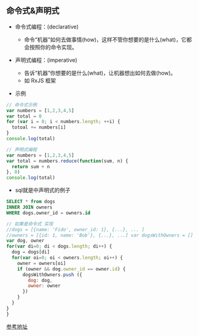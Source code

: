 ## 命令式&声明式
- 命令式编程：(declarative)
  - 命令“机器”如何去做事情(how)，这样不管你想要的是什么(what)，它都会按照你的命令实现。
- 声明式编程：(imperative)
  - 告诉“机器”你想要的是什么(what)，让机器想出如何去做(how)。
  - 如 RxJS 框架

- 示例
``````javascript
// 命令式示例
var numbers = [1,2,3,4,5]
var total = 0
for (var i = 0; i < numbers.length; ++i) {
  totoal += numbers[i]
}
console.log(total)

// 声明式编程 
var numbers = [1,2,3,4,5]
var total = numbers.reduce(function(sum, n) {
  return sum + n
}, 0)
console.log(total)
``````

- sql就是中声明式的例子
```sql
SELECT * from dogs
INNER JOIN owners
WHERE dogs.owner_id = owners.id
```
``````javascript
// 如果是命令式 实现
//dogs = [{name: 'Fido', owner_id: 1}, {...}, ... ]
//owners = [{id: 1, name: 'Bob'}, {...}, ...] var dogsWithOwners = []
var dog, owner
for(var di=0; di < dogs.length; di++) {
  dog = dogs[di]
  for(var oi=0; oi < owners.length; oi++) {
    owner = owners[oi]
    if (owner && dog.owner_id == owner.id) {
      dogsWithOwners.push ({
        dog: dog,
        owner: owner
      })
    }
  }
}
}
``````

[参考地址](https://kb.cnblogs.com/page/181030/)